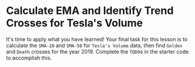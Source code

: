 # Calculate EMA and Identify Trend Crosses for Tesla's Volume

It's time to apply what you have learned! Your final task for this lesson is to calculate the `SMA-20` and `SMA-50` for `Tesla's Volume` data, then find `Golden` and `Death` crosses for the year 2019. Complete the `TODO`s in the starter code to accomplish this.
